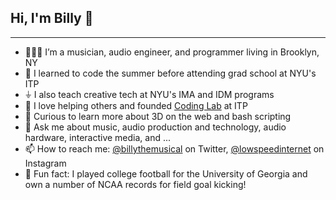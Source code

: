 ## Hi, I'm Billy 👋
---
- 🤸🏼‍♂️ I’m a musician, audio engineer, and programmer living in Brooklyn, NY
- 👾 I learned to code the summer before attending grad school at NYU's ITP
- ⏚ I also teach creative tech at NYU's IMA and IDM programs
- 💾 I love helping others and founded [Coding Lab](https://codinglab.itp.io) at ITP
- 🤔 Curious to learn more about 3D on the web and bash scripting
- 💬 Ask me about music, audio production and technology, audio hardware, interactive media, and ...
- 📫 How to reach me: [@billythemusical](https://twitter.com/billythemusical) on Twitter, [@lowspeedinternet](https://www.instagram.com/lowspeedinternet/) on Instagram
- 🏈 Fun fact: I played college football for the University of Georgia and own a number of NCAA records for field goal kicking!
<br>
<br>
<br>
<br>




